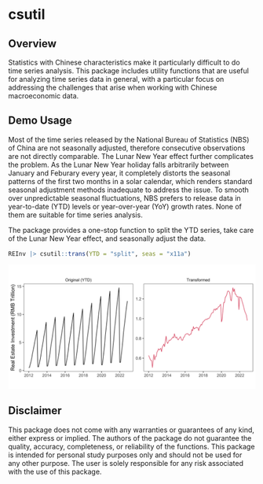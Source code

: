 # csutil

## Overview

Statistics with Chinese characteristics make it particularly difficult to do
time series analysis. This package includes utility functions that are useful
for analyzing time series data in general, with a particular focus on addressing
the challenges that arise when working with Chinese macroeconomic data.

## Demo Usage

Most of the time series released by the National Bureau of Statistics (NBS) of
China are not seasonally adjusted, therefore consecutive observations are not
directly comparable. The Lunar New Year effect further complicates the problem.
As the Lunar New Year holiday falls arbitrarily between January and Feburary
every year, it completely distorts the seasonal patterns of the first two months
in a solar calendar, which renders standard seasonal adjustment methods
inadequate to address the issue. To smooth over unpredictable seasonal
fluctuations, NBS prefers to release data in year-to-date (YTD) levels or
year-over-year (YoY) growth rates. None of them are suitable for time series
analysis. 

The package provides a one-stop function to split the YTD series, take care of
the Lunar New Year effect, and seasonally adjust the data. 

```r
REInv |> csutil::trans(YTD = "split", seas = "x11a") 
```

![](./DEMO.png)

## Disclaimer

This package does not come with any warranties or guarantees of any kind, either
express or implied. The authors of the package do not guarantee the quality,
accuracy, completeness, or reliability of the functions. This package is
intended for personal study purposes only and should not be used for any other
purpose. The user is solely responsible for any risk associated with the use of
this package.
